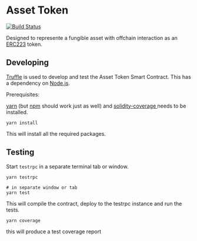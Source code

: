 # Asset Token

[![Build Status](https://travis-ci.com/clearmatics/asset-token.svg?token=ybN3xFwE4whSpdqtVYux&branch=master)](https://travis-ci.com/clearmatics/asset-token)

Designed to represente a fungible asset with offchain interaction as an [ERC223][1] token.

## Developing

[Truffle][2] is used to develop and test the Asset Token Smart Contract. This has a dependency on [Node.js][3].

Prerequisites:

[yarn][4] (but [npm][5] should work just as well) and [solidity-coverage ][6] needs to be installed.

    yarn install

This will install all the required packages.

## Testing

Start `testrpc` in a separate terminal tab or window.

    yarn testrpc
    
    # in separate window or tab
    yarn test

This will compile the contract, deploy to the testrpc instance and run the tests. 

    yarn coverage

this will produce a test coverage report 

[1]: https://github.com/ethereum/EIPs/issues/223
[2]: http://truffleframework.com/
[3]: https://nodejs.org/
[4]: https://yarnpkg.com/en/docs/install
[5]: https://docs.npmjs.com/getting-started/installing-node
[6]: https://www.npmjs.com/package/solidity-coverage



